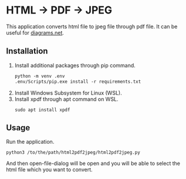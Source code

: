 # HTML -> PDF -> JPEG

This application converts html file to jpeg file through pdf file. It can be useful for [diagrams.net](https://www.diagrams.net/). 

## Installation

1. Install additional packages through pip command. 
    ```bash:install_requirements.txt
    python -m venv .env
    .env/Scripts/pip.exe install -r requirements.txt
    ```
1. Install Windows Subsystem for Linux (WSL). 
1. Install xpdf through apt command on WSL. 
    ```bash:install_xpdf
    sudo apt install xpdf
    ```

## Usage

Run the application. 

```bash:how_to_use
python3 /to/the/path/html2pdf2jpeg/html2pdf2jpeg.py
```

And then open-file-dialog will be open and you will be able to select the html file which you want to convert. 
